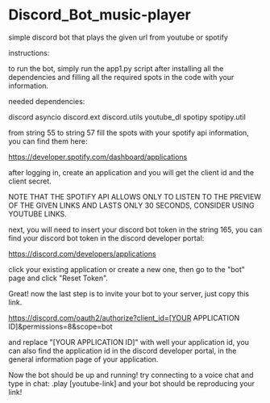 # Discord_Bot_music-player

simple discord bot that plays the given url from youtube or spotify


instructions:

to run the bot, simply run the app1.py script after installing all the dependencies and filling all the required spots in the code with your information.

needed dependencies:

discord
asyncio
discord.ext 
discord.utils
youtube_dl
spotipy
spotipy.util


from string 55 to string 57 fill the spots with your spotify api information, you can find them here:

https://developer.spotify.com/dashboard/applications

after logging in, create an application and you will get the client id and the client secret.

NOTE THAT THE SPOTIFY API ALLOWS ONLY TO LISTEN TO THE PREVIEW OF THE GIVEN LINKS AND LASTS ONLY 30 SECONDS, CONSIDER USING YOUTUBE LINKS.

next, you will need to insert your discord bot token in the string 165, you can find your discord bot token in the discord developer portal:

https://discord.com/developers/applications

click your existing application or create a new one, then go to the "bot" page and click "Reset Token".

Great! now the last step is to invite your bot to your server, just copy this link.

https://discord.com/oauth2/authorize?client_id=[YOUR APPLICATION ID]&permissions=8&scope=bot

and replace "[YOUR APPLICATION ID]" with well your application id, you can also find the application id in the discord developer portal, in the general information page
of your application.

Now the bot should be up and running! try connecting to a voice chat and type in chat: .play [youtube-link] and your bot should be reproducing your link!
